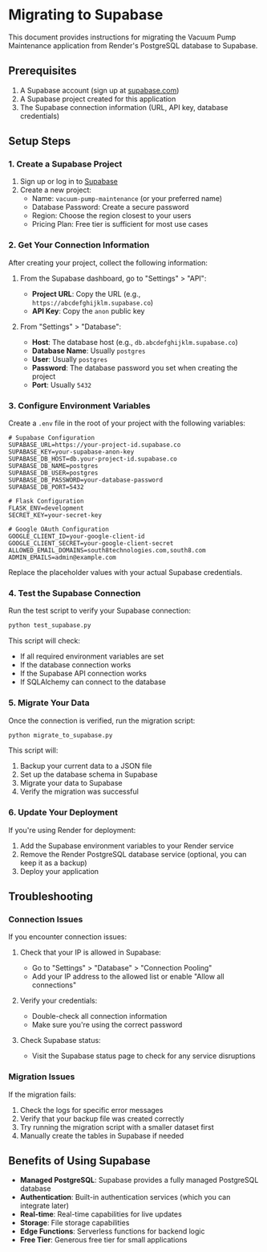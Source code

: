 # Migrating to Supabase

This document provides instructions for migrating the Vacuum Pump Maintenance application from Render's PostgreSQL database to Supabase.

## Prerequisites

1. A Supabase account (sign up at [supabase.com](https://supabase.com/))
2. A Supabase project created for this application
3. The Supabase connection information (URL, API key, database credentials)

## Setup Steps

### 1. Create a Supabase Project

1. Sign up or log in to [Supabase](https://supabase.com/)
2. Create a new project:
   - Name: `vacuum-pump-maintenance` (or your preferred name)
   - Database Password: Create a secure password
   - Region: Choose the region closest to your users
   - Pricing Plan: Free tier is sufficient for most use cases

### 2. Get Your Connection Information

After creating your project, collect the following information:

1. From the Supabase dashboard, go to "Settings" > "API":
   - **Project URL**: Copy the URL (e.g., `https://abcdefghijklm.supabase.co`)
   - **API Key**: Copy the `anon` public key

2. From "Settings" > "Database":
   - **Host**: The database host (e.g., `db.abcdefghijklm.supabase.co`)
   - **Database Name**: Usually `postgres`
   - **User**: Usually `postgres`
   - **Password**: The database password you set when creating the project
   - **Port**: Usually `5432`

### 3. Configure Environment Variables

Create a `.env` file in the root of your project with the following variables:

```
# Supabase Configuration
SUPABASE_URL=https://your-project-id.supabase.co
SUPABASE_KEY=your-supabase-anon-key
SUPABASE_DB_HOST=db.your-project-id.supabase.co
SUPABASE_DB_NAME=postgres
SUPABASE_DB_USER=postgres
SUPABASE_DB_PASSWORD=your-database-password
SUPABASE_DB_PORT=5432

# Flask Configuration
FLASK_ENV=development
SECRET_KEY=your-secret-key

# Google OAuth Configuration
GOOGLE_CLIENT_ID=your-google-client-id
GOOGLE_CLIENT_SECRET=your-google-client-secret
ALLOWED_EMAIL_DOMAINS=south8technologies.com,south8.com
ADMIN_EMAILS=admin@example.com
```

Replace the placeholder values with your actual Supabase credentials.

### 4. Test the Supabase Connection

Run the test script to verify your Supabase connection:

```bash
python test_supabase.py
```

This script will check:
- If all required environment variables are set
- If the database connection works
- If the Supabase API connection works
- If SQLAlchemy can connect to the database

### 5. Migrate Your Data

Once the connection is verified, run the migration script:

```bash
python migrate_to_supabase.py
```

This script will:
1. Backup your current data to a JSON file
2. Set up the database schema in Supabase
3. Migrate your data to Supabase
4. Verify the migration was successful

### 6. Update Your Deployment

If you're using Render for deployment:

1. Add the Supabase environment variables to your Render service
2. Remove the Render PostgreSQL database service (optional, you can keep it as a backup)
3. Deploy your application

## Troubleshooting

### Connection Issues

If you encounter connection issues:

1. Check that your IP is allowed in Supabase:
   - Go to "Settings" > "Database" > "Connection Pooling"
   - Add your IP address to the allowed list or enable "Allow all connections"

2. Verify your credentials:
   - Double-check all connection information
   - Make sure you're using the correct password

3. Check Supabase status:
   - Visit the Supabase status page to check for any service disruptions

### Migration Issues

If the migration fails:

1. Check the logs for specific error messages
2. Verify that your backup file was created correctly
3. Try running the migration script with a smaller dataset first
4. Manually create the tables in Supabase if needed

## Benefits of Using Supabase

- **Managed PostgreSQL**: Supabase provides a fully managed PostgreSQL database
- **Authentication**: Built-in authentication services (which you can integrate later)
- **Real-time**: Real-time capabilities for live updates
- **Storage**: File storage capabilities
- **Edge Functions**: Serverless functions for backend logic
- **Free Tier**: Generous free tier for small applications
